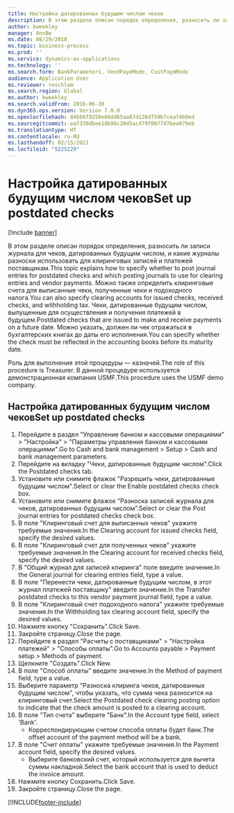 ```yaml
---
title: Настройка датированных будущим числом чеков
description: В этом разделе описан порядок определения, разносить ли записи журнала для чеков, датированных будущим числом, и какие журналы разноски использовать для клиринговых записей и платежей поставщикам.
author: kweekley
manager: AnnBe
ms.date: 08/29/2018
ms.topic: business-process
ms.prod: ''
ms.service: dynamics-ax-applications
ms.technology: ''
ms.search.form: BankParameters, VendPaymMode, CustPaymMode
audience: Application User
ms.reviewer: roschlom
ms.search.region: Global
ms.author: kweekley
ms.search.validFrom: 2016-06-30
ms.dyn365.ops.version: Version 7.0.0
ms.openlocfilehash: 84bb0f8250e68dd65aa87d126df59b7cea74b9ed
ms.sourcegitcommit: eaf330dbee1db96c20d5ac479f007747bea079eb
ms.translationtype: HT
ms.contentlocale: ru-RU
ms.lasthandoff: 02/15/2021
ms.locfileid: "5225229"
---
```

# <a name="set-up-postdated-checks"></a><span data-ttu-id="71abb-103">Настройка датированных будущим числом чеков</span><span class="sxs-lookup"><span data-stu-id="71abb-103">Set up postdated checks</span></span>

[!include [banner](../../includes/banner.md)]

<span data-ttu-id="71abb-104">В этом разделе описан порядок определения, разносить ли записи журнала для чеков, датированных будущим числом, и какие журналы разноски использовать для клиринговых записей и платежей поставщикам.</span><span class="sxs-lookup"><span data-stu-id="71abb-104">This topic explains how to specify whether to post journal entries for postdated checks and which posting journals to use for clearing entries and vendor payments.</span></span> <span data-ttu-id="71abb-105">Можно также определить клиринговые счета для выписанные чеки, полученные чеки и подоходного налога.</span><span class="sxs-lookup"><span data-stu-id="71abb-105">You can also specify clearing accounts for issued checks, received checks, and withholding tax.</span></span> <span data-ttu-id="71abb-106">Чеки, датированные будущим числом, выпущенные для осуществления и получения платежей в будущем.</span><span class="sxs-lookup"><span data-stu-id="71abb-106">Postdated checks that are issued to make and receive payments on a future date.</span></span> <span data-ttu-id="71abb-107">Можно указать, должен ли чек отражаться в бухгалтерских книгах до даты его исполнения.</span><span class="sxs-lookup"><span data-stu-id="71abb-107">You can specify whether the check must be reflected in the accounting books before its maturity date.</span></span>



<span data-ttu-id="71abb-108">Роль для выполнения этой процедуры — казначей.</span><span class="sxs-lookup"><span data-stu-id="71abb-108">The role of this procedure is Treasurer.</span></span> <span data-ttu-id="71abb-109">В данной процедуре используется демонстрационная компания USMF.</span><span class="sxs-lookup"><span data-stu-id="71abb-109">This procedure uses the USMF demo company.</span></span>


## <a name="set-up-postdated-checks"></a><span data-ttu-id="71abb-110">Настройка датированных будущим числом чеков</span><span class="sxs-lookup"><span data-stu-id="71abb-110">Set up postdated checks</span></span>
1. <span data-ttu-id="71abb-111">Перейдите в раздел "Управление банком и кассовыми операциями" > "Настройка" > "Параметры управления банком и кассовыми операциями".</span><span class="sxs-lookup"><span data-stu-id="71abb-111">Go to Cash and bank management > Setup > Cash and bank management parameters.</span></span>
2. <span data-ttu-id="71abb-112">Перейдите на вкладку "Чеки, датированные будущим числом".</span><span class="sxs-lookup"><span data-stu-id="71abb-112">Click the Postdated checks tab.</span></span>
3. <span data-ttu-id="71abb-113">Установите или снимите флажок "Разрешить чеки, датированные будущим числом".</span><span class="sxs-lookup"><span data-stu-id="71abb-113">Select or clear the Enable postdated checks check box.</span></span>
4. <span data-ttu-id="71abb-114">Установите или снимите флажок "Разноска записей журнала для чеков, датированных будущим числом".</span><span class="sxs-lookup"><span data-stu-id="71abb-114">Select or clear the Post journal entries for postdated checks check box.</span></span>
5. <span data-ttu-id="71abb-115">В поле "Клиринговый счет для выписанных чеков" укажите требуемые значения.</span><span class="sxs-lookup"><span data-stu-id="71abb-115">In the Clearing account for issued checks field, specify the desired values.</span></span>
6. <span data-ttu-id="71abb-116">В поле "Клиринговый счет для полученных чеков" укажите требуемые значения.</span><span class="sxs-lookup"><span data-stu-id="71abb-116">In the Clearing account for received checks field, specify the desired values.</span></span>
7. <span data-ttu-id="71abb-117">В "Общий журнал для записей клиринга" поле введите значение.</span><span class="sxs-lookup"><span data-stu-id="71abb-117">In the General journal for clearing entries field, type a value.</span></span>
8. <span data-ttu-id="71abb-118">В поле "Перенести чеки, датированные будущим числом, в этот журнал платежей поставщику" введите значение.</span><span class="sxs-lookup"><span data-stu-id="71abb-118">In the Transfer postdated checks to this vendor payment journal field, type a value.</span></span>
9. <span data-ttu-id="71abb-119">В поле "Клиринговый счет подоходного налога" укажите требуемые значения.</span><span class="sxs-lookup"><span data-stu-id="71abb-119">In the Withholding tax clearing account field, specify the desired values.</span></span>
10. <span data-ttu-id="71abb-120">Нажмите кнопку "Сохранить".</span><span class="sxs-lookup"><span data-stu-id="71abb-120">Click Save.</span></span>
11. <span data-ttu-id="71abb-121">Закройте страницу.</span><span class="sxs-lookup"><span data-stu-id="71abb-121">Close the page.</span></span>
12. <span data-ttu-id="71abb-122">Перейдите в раздел "Расчеты с поставщиками" > "Настройка платежей" > "Способы оплаты".</span><span class="sxs-lookup"><span data-stu-id="71abb-122">Go to Accounts payable > Payment setup > Methods of payment.</span></span>
13. <span data-ttu-id="71abb-123">Щелкните "Создать".</span><span class="sxs-lookup"><span data-stu-id="71abb-123">Click New.</span></span>
14. <span data-ttu-id="71abb-124">В поле "Способ оплаты" введите значение.</span><span class="sxs-lookup"><span data-stu-id="71abb-124">In the Method of payment field, type a value.</span></span>
15. <span data-ttu-id="71abb-125">Выберите параметр "Разноска клиринга чеков, датированных будущим числом", чтобы указать, что сумма чека разносится на клиринговый счет.</span><span class="sxs-lookup"><span data-stu-id="71abb-125">Select the Postdated check clearing posting option to indicate that the check amount is posted to a clearing account.</span></span>
16. <span data-ttu-id="71abb-126">В поле "Тип счета" выберите "Банк".</span><span class="sxs-lookup"><span data-stu-id="71abb-126">In the Account type field, select 'Bank'.</span></span>
    * <span data-ttu-id="71abb-127">Корреспондирующим счетом способа оплаты будет банк.</span><span class="sxs-lookup"><span data-stu-id="71abb-127">The offset account of the payment method will be a bank.</span></span>  
17. <span data-ttu-id="71abb-128">В поле "Счет оплаты" укажите требуемые значения.</span><span class="sxs-lookup"><span data-stu-id="71abb-128">In the Payment account field, specify the desired values.</span></span>
    * <span data-ttu-id="71abb-129">Выберите банковский счет, который используется для вычета суммы накладной.</span><span class="sxs-lookup"><span data-stu-id="71abb-129">Select the bank account that is used to deduct the invoice amount.</span></span>  
18. <span data-ttu-id="71abb-130">Нажмите кнопку Сохранить.</span><span class="sxs-lookup"><span data-stu-id="71abb-130">Click Save.</span></span>
19. <span data-ttu-id="71abb-131">Закройте страницу.</span><span class="sxs-lookup"><span data-stu-id="71abb-131">Close the page.</span></span>



[!INCLUDE[footer-include](../../../includes/footer-banner.md)]